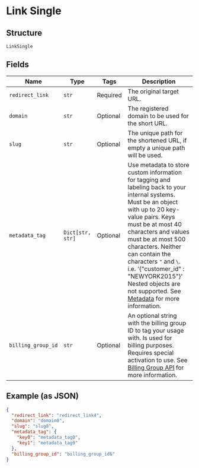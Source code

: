 
# Link Single

## Structure

`LinkSingle`

## Fields

| Name | Type | Tags | Description |
|  --- | --- | --- | --- |
| `redirect_link` | `str` | Required | The original target URL. |
| `domain` | `str` | Optional | The registered domain to be used for the short URL. |
| `slug` | `str` | Optional | The unique path for the shortened URL, if empty a unique path will be used. |
| `metadata_tag` | `Dict[str, str]` | Optional | Use metadata to store custom information for tagging and labeling back to your internal systems. Must be an object with up to 20 key-value pairs. Keys must be at most 40 characters and values must be at most 500 characters. Neither can contain the characters `"` and `\`. i.e. '{"customer_id" : "NEWYORK2015"}' Nested objects are not supported.  See [Metadata](#section/Metadata) for more information. |
| `billing_group_id` | `str` | Optional | An optional string with the billing group ID to tag your usage with. Is used for billing purposes. Requires special activation to use. See <a href="#tag/Billing-Groups">Billing Group API</a> for more information. |

## Example (as JSON)

```json
{
  "redirect_link": "redirect_link4",
  "domain": "domain0",
  "slug": "slug8",
  "metadata_tag": {
    "key0": "metadata_tag0",
    "key1": "metadata_tag9"
  },
  "billing_group_id": "billing_group_id6"
}
```

